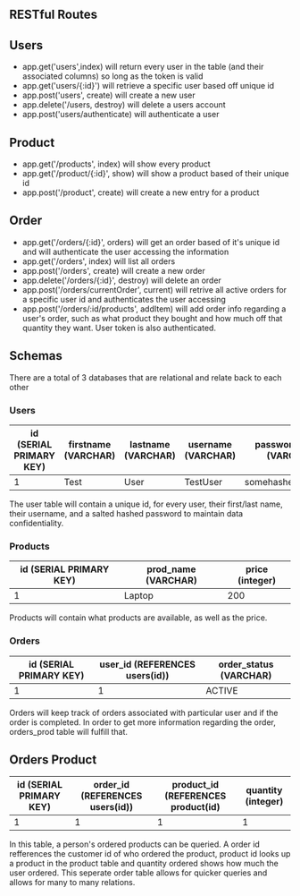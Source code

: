 ## RESTful Routes

## Users
* app.get('users',index) will return every user in the table (and their associated columns) so long as the token is valid
* app.get('users/{:id}') will retrieve a specific user based off unique id
* app.post('users', create) will create a new user
* app.delete('/users, destroy) will delete a users account
* app.post('users/authenticate) will authenticate a user

## Product
* app.get('/products', index) will show every product
* app.get('/product/{:id}', show) will show a product based of their unique id
* app.post('/product', create) will create a new entry for a product

## Order
* app.get('/orders/{:id}', orders) will get an order based of it's unique id and will authenticate the user accessing the information
* app.get('/orders', index) will list all orders
* app.post('/orders', create) will create a new order
* app.delete('/orders/{:id}', destroy) will delete an order
* app.post('/orders/currentOrder', current) will retrive all active orders for a specific user id and authenticates the user accessing
* app.post('/orders/:id/products', addItem) will add order info regarding a user's order, such as what product they bought and how much off that quantity they want. User token is also authenticated.

## Schemas
There are a total of 3 databases that are relational and relate back to each other

### Users
| id (SERIAL PRIMARY KEY) | firstname (VARCHAR) | lastname (VARCHAR) | username (VARCHAR) | password_digest (VARCHAR)   |
|----|-----------|----------|----------|--------------------|
| 1  | Test      | User     | TestUser | somehashedpassword |

The user table will contain a unique id, for every user, their first/last name, their username, and a salted hashed password to maintain 
data confidentiality.

### Products
| id (SERIAL PRIMARY KEY) | prod_name (VARCHAR) | price (integer) |
|----|-----------|-------|
| 1  | Laptop    | 200   |

Products will contain what products are available, as well as the price.

### Orders
| id (SERIAL PRIMARY KEY) | user_id (REFERENCES users(id)) | order_status (VARCHAR) |
|-------------------------|--------------------------------|------------------------|
| 1                       | 1                              | ACTIVE                 |

Orders will keep track of orders associated with particular user and if the order is completed. In order to get more information regarding the order, orders_prod table will fulfill that.

## Orders Product
| id (SERIAL PRIMARY KEY) | order_id (REFERENCES users(id)) | product_id (REFERENCES product(id) | quantity (integer) |
|-------------------------|---------------------------------|------------------------------------|--------------------|
| 1                       | 1                               | 1                                  | 1                  |

In this table, a person's ordered products can be queried. A order id refferences the customer id of who ordered the product, product id looks up a product in the product table and quantity ordered shows how much the user ordered. This seperate order table allows for quicker queries and allows for many to many relations. 

